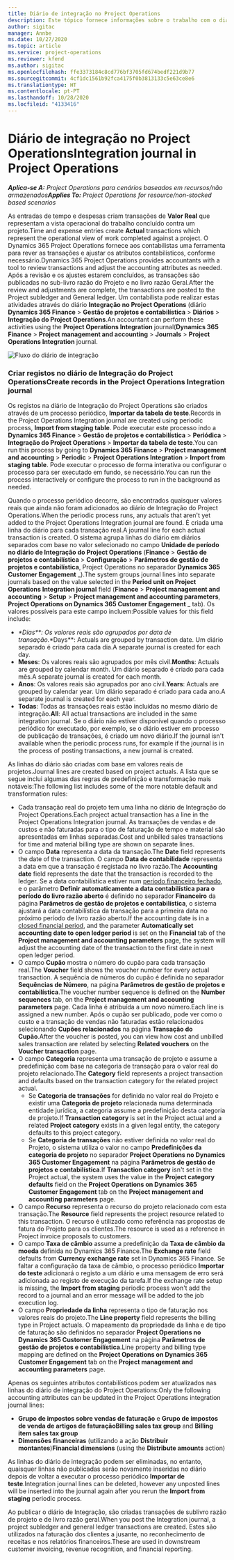 ```yaml
---
title: Diário de integração no Project Operations
description: Este tópico fornece informações sobre o trabalho com o diário de Integração no Project Operations.
author: sigitac
manager: Annbe
ms.date: 10/27/2020
ms.topic: article
ms.service: project-operations
ms.reviewer: kfend
ms.author: sigitac
ms.openlocfilehash: ffe3373184c8cd776bf3705fd674bedf221d9b77
ms.sourcegitcommit: 4cf1dc1561b92fca4175f0b3813133c5e63ce8e6
ms.translationtype: HT
ms.contentlocale: pt-PT
ms.lasthandoff: 10/28/2020
ms.locfileid: "4133416"
---
```

# <a name="integration-journal-in-project-operations"></a><span data-ttu-id="b8174-103">Diário de integração no Project Operations</span><span class="sxs-lookup"><span data-stu-id="b8174-103">Integration journal in Project Operations</span></span>

<span data-ttu-id="b8174-104">_**Aplica-se A:** Project Operations para cenários baseados em recursos/não armazenados_</span><span class="sxs-lookup"><span data-stu-id="b8174-104">_**Applies To:** Project Operations for resource/non-stocked based scenarios_</span></span>

<span data-ttu-id="b8174-105">As entradas de tempo e despesas criam transações de **Valor Real** que representam a vista operacional do trabalho concluído contra um projeto.</span><span class="sxs-lookup"><span data-stu-id="b8174-105">Time and expense entries create **Actual** transactions which represent the operational view of work completed against a project.</span></span> <span data-ttu-id="b8174-106">O Dynamics 365 Project Operations fornece aos contabilistas uma ferramenta para rever as transações e ajustar os atributos contabilísticos, conforme necessário.</span><span class="sxs-lookup"><span data-stu-id="b8174-106">Dynamics 365 Project Operations provides accountants with a tool to review transactions and adjust the accounting attributes as needed.</span></span> <span data-ttu-id="b8174-107">Após a revisão e os ajustes estarem concluídos, as transações são publicadas no sub-livro razão do Projeto e no livro razão Geral.</span><span class="sxs-lookup"><span data-stu-id="b8174-107">After the review and adjustments are complete, the transactions are posted to the Project subledger and General ledger.</span></span> <span data-ttu-id="b8174-108">Um contabilista pode realizar estas atividades através do diário **Integração no Project Operations** (diário **Dynamics 365 Finance** > **Gestão de projetos e contabilística** > **Diários** > **Integração do Project Operations**.</span><span class="sxs-lookup"><span data-stu-id="b8174-108">An accountant can perform these activities using the **Project Operations Integration** journal(**Dynamics 365 Finance** > **Project management and accounting** > **Journals** > **Project Operations Integration** journal.</span></span>

![Fluxo do diário de integração](./media/IntegrationJournal.png)

### <a name="create-records-in-the-project-operations-integration-journal"></a><span data-ttu-id="b8174-110">Criar registos no diário de Integração do Project Operations</span><span class="sxs-lookup"><span data-stu-id="b8174-110">Create records in the Project Operations Integration journal</span></span>

<span data-ttu-id="b8174-111">Os registos na diário de Integração do Project Operations são criados através de um processo periódico, **Importar da tabela de teste**.</span><span class="sxs-lookup"><span data-stu-id="b8174-111">Records in the Project Operations Integration journal are created using periodic process, **Import from staging table**.</span></span> <span data-ttu-id="b8174-112">Pode executar este processo indo a **Dynamics 365 Finance** > **Gestão de projetos e contabilística** > **Periódica** > **Integração do Project Operations** > **Importar da tabela de teste**.</span><span class="sxs-lookup"><span data-stu-id="b8174-112">You can run this process by going to **Dynamics 365 Finance** > **Project management and accounting** > **Periodic** > **Project Operations Integration** > **Import from staging table**.</span></span> <span data-ttu-id="b8174-113">Pode executar o processo de forma interativa ou configurar o processo para ser executado em fundo, se necessário.</span><span class="sxs-lookup"><span data-stu-id="b8174-113">You can run the process interactively or configure the process to run in the background as needed.</span></span>

<span data-ttu-id="b8174-114">Quando o processo periódico decorre, são encontrados quaisquer valores reais que ainda não foram adicionados ao diário de Integração do Project Operations.</span><span class="sxs-lookup"><span data-stu-id="b8174-114">When the periodic process runs, any actuals that aren't yet added to the Project Operations Integration journal are found.</span></span> <span data-ttu-id="b8174-115">É criada uma linha do diário para cada transação real.</span><span class="sxs-lookup"><span data-stu-id="b8174-115">A journal line for each actual transaction is created.</span></span>
<span data-ttu-id="b8174-116">O sistema agrupa linhas do diário em diários separados com base no valor selecionado no campo **Unidade de período no diário de Integração do Project Operations** (**Finance** > **Gestão de projetos e contabilística** > **Configuração** > **Parâmetros de gestão de projetos e contabilística**, Project Operations no separador **Dynamics 365 Customer Engagement** _).</span><span class="sxs-lookup"><span data-stu-id="b8174-116">The system groups journal lines into separate journals based on the value selected in the **Period unit on Project Operations Integration journal** field (**Finance** > **Project management and accounting** > **Setup** > **Project management and accounting parameters**, **Project Operations on Dynamics 365 Customer Engagement** _ tab).</span></span> <span data-ttu-id="b8174-117">Os valores possíveis para este campo incluem:</span><span class="sxs-lookup"><span data-stu-id="b8174-117">Possible values for this field include:</span></span>

  - <span data-ttu-id="b8174-118">_\*Dias\*\*: Os valores reais são agrupados por data de transação.</span><span class="sxs-lookup"><span data-stu-id="b8174-118">_\*Days\*\*: Actuals are grouped by transaction date.</span></span> <span data-ttu-id="b8174-119">Um diário separado é criado para cada dia.</span><span class="sxs-lookup"><span data-stu-id="b8174-119">A separate journal is created for each day.</span></span>
  - <span data-ttu-id="b8174-120">**Meses**: Os valores reais são agrupados por mês civil.</span><span class="sxs-lookup"><span data-stu-id="b8174-120">**Months**: Actuals are grouped by calendar month.</span></span> <span data-ttu-id="b8174-121">Um diário separado é criado para cada mês.</span><span class="sxs-lookup"><span data-stu-id="b8174-121">A separate journal is created for each month.</span></span>
  - <span data-ttu-id="b8174-122">**Anos**: Os valores reais são agrupados por ano civil.</span><span class="sxs-lookup"><span data-stu-id="b8174-122">**Years**: Actuals are grouped by calendar year.</span></span> <span data-ttu-id="b8174-123">Um diário separado é criado para cada ano.</span><span class="sxs-lookup"><span data-stu-id="b8174-123">A separate journal is created for each year.</span></span>
  - <span data-ttu-id="b8174-124">**Todas**: Todas as transações reais estão incluídas no mesmo diário de integração.</span><span class="sxs-lookup"><span data-stu-id="b8174-124">**All**: All actual transactions are included in the same integration journal.</span></span> <span data-ttu-id="b8174-125">Se o diário não estiver disponível quando o processo periódico for executado, por exemplo, se o diário estiver em processo de publicação de transações, é criado um novo diário.</span><span class="sxs-lookup"><span data-stu-id="b8174-125">If the journal isn't available when the periodic process runs, for example if the journal is in the process of posting transactions, a new journal is created.</span></span>

<span data-ttu-id="b8174-126">As linhas do diário são criadas com base em valores reais de projetos.</span><span class="sxs-lookup"><span data-stu-id="b8174-126">Journal lines are created based on project actuals.</span></span> <span data-ttu-id="b8174-127">A lista que se segue inclui algumas das regras de predefinição e transformação mais notáveis:</span><span class="sxs-lookup"><span data-stu-id="b8174-127">The following list includes some of the more notable default and transformation rules:</span></span>

  - <span data-ttu-id="b8174-128">Cada transação real do projeto tem uma linha no diário de Integração do Project Operations.</span><span class="sxs-lookup"><span data-stu-id="b8174-128">Each project actual transaction has a line in the Project Operations Integration journal.</span></span> <span data-ttu-id="b8174-129">As transações de vendas e de custos e não faturadas para o tipo de faturação de tempo e material são apresentadas em linhas separadas.</span><span class="sxs-lookup"><span data-stu-id="b8174-129">Cost and unbilled sales transactions for time and material billing type are shown on separate lines.</span></span>
  - <span data-ttu-id="b8174-130">O campo **Data** representa a data da transação.</span><span class="sxs-lookup"><span data-stu-id="b8174-130">The **Date** field represents the date of the transaction.</span></span> <span data-ttu-id="b8174-131">O campo **Data de contabilidade** representa a data em que a transação é registada no livro razão.</span><span class="sxs-lookup"><span data-stu-id="b8174-131">The **Accounting date** field represents the date that the transaction is recorded to the ledger.</span></span> <span data-ttu-id="b8174-132">Se a data contabilística estiver num [período financeiro fechado](https://docs.microsoft.com/dynamics365/finance/general-ledger/close-general-ledger-at-period-end), e o parâmetro **Definir automaticamente a data contabilística para o período do livro razão aberto** é definido no separador **Financeiro** da página **Parâmetros de gestão de projetos e contabilística**, o sistema ajustará a data contabilística da transação para a primeira data no próximo período de livro razão aberto.</span><span class="sxs-lookup"><span data-stu-id="b8174-132">If the accounting date is in a [closed financial period](https://docs.microsoft.com/dynamics365/finance/general-ledger/close-general-ledger-at-period-end), and the parameter **Automatically set accounting date to open ledger period** is set on the **Financial** tab of the **Project management and accounting parameters** page, the system will adjust the accounting date of the transaction to the first date in next open ledger period.</span></span>
  - <span data-ttu-id="b8174-133">O campo **Cupão** mostra o número do cupão para cada transação real.</span><span class="sxs-lookup"><span data-stu-id="b8174-133">The **Voucher** field shows the voucher number for every actual transaction.</span></span> <span data-ttu-id="b8174-134">A sequência de números do cupão é definida no separador **Sequências de Número**, na página **Parâmetros de gestão de projetos e contabilística**.</span><span class="sxs-lookup"><span data-stu-id="b8174-134">The voucher number sequence is defined on the **Number sequences** tab, on the **Project management and accounting parameters** page.</span></span> <span data-ttu-id="b8174-135">Cada linha é atribuída a um novo número.</span><span class="sxs-lookup"><span data-stu-id="b8174-135">Each line is assigned a new number.</span></span> <span data-ttu-id="b8174-136">Após o cupão ser publicado, pode ver como o custo e a transação de vendas não faturadas estão relacionados selecionando **Cupões relacionados** na página **Transação do Cupão**.</span><span class="sxs-lookup"><span data-stu-id="b8174-136">After the voucher is posted, you can view how cost and unbilled sales transaction are related by selecting **Related vouchers** on the **Voucher transaction** page.</span></span>
  - <span data-ttu-id="b8174-137">O campo **Categoria** representa uma transação de projeto e assume a predefinição com base na categoria de transação para o valor real do projeto relacionado.</span><span class="sxs-lookup"><span data-stu-id="b8174-137">The **Category** field represents a project transaction and defaults based on the transaction category for the related project actual.</span></span>
    - <span data-ttu-id="b8174-138">Se **Categoria de transações** for definida no valor real do Projeto e existir uma **Categoria de projeto** relacionada numa determinada entidade jurídica, a categoria assume a predefinição desta categoria de projeto.</span><span class="sxs-lookup"><span data-stu-id="b8174-138">If **Transaction category** is set in the Project actual and a related **Project category** exists in a given legal entity, the category defaults to this project category.</span></span>
    - <span data-ttu-id="b8174-139">Se **Categoria de transações** não estiver definida no valor real do Projeto, o sistema utiliza o valor no campo **Predefinições da categoria de projeto** no separador **Project Operations no Dynamics 365 Customer Engagement** na página **Parâmetros de gestão de projetos e contabilística**.</span><span class="sxs-lookup"><span data-stu-id="b8174-139">If **Transaction category** isn't set in the Project actual, the system uses the value in the **Project category defaults** field on the **Project Operations on Dynamics 365 Customer Engagement** tab on the **Project management and accounting parameters** page.</span></span>
  - <span data-ttu-id="b8174-140">O campo **Recurso** representa o recurso do projeto relacionado com esta transação.</span><span class="sxs-lookup"><span data-stu-id="b8174-140">The **Resource** field represents the project resource related to this transaction.</span></span> <span data-ttu-id="b8174-141">O recurso é utilizado como referência nas propostas de fatura do Projeto para os clientes.</span><span class="sxs-lookup"><span data-stu-id="b8174-141">The resource is used as a reference in Project invoice proposals to customers.</span></span>
  - <span data-ttu-id="b8174-142">O campo **Taxa de câmbio** assume a predefinição da **Taxa de câmbio da moeda** definida no Dynamics 365 Finance.</span><span class="sxs-lookup"><span data-stu-id="b8174-142">The **Exchange rate** field defaults from **Currency exchange rate** set in Dynamics 365 Finance.</span></span> <span data-ttu-id="b8174-143">Se faltar a configuração da taxa de câmbio, o processo periódico **Importar do teste** adicionará o registo a um diário e uma mensagem de erro será adicionada ao registo de execução da tarefa.</span><span class="sxs-lookup"><span data-stu-id="b8174-143">If the exchange rate setup is missing, the **Import from staging** periodic process won't add the record to a journal and an error message will be added to the job execution log.</span></span>
  - <span data-ttu-id="b8174-144">O campo **Propriedade da linha** representa o tipo de faturação nos valores reais do projeto.</span><span class="sxs-lookup"><span data-stu-id="b8174-144">The **Line property** field represents the billing type in Project actuals.</span></span> <span data-ttu-id="b8174-145">O mapeamento da propriedade da linha e de tipo de faturação são definidos no separador **Project Operations no Dynamics 365 Customer Engagement** na página **Parâmetros de gestão de projetos e contabilística**.</span><span class="sxs-lookup"><span data-stu-id="b8174-145">Line property and billing type mapping are defined on the **Project Operations on Dynamics 365 Customer Engagement** tab on the **Project management and accounting parameters** page.</span></span>

<span data-ttu-id="b8174-146">Apenas os seguintes atributos contabilísticos podem ser atualizados nas linhas do diário de integração do Project Operations:</span><span class="sxs-lookup"><span data-stu-id="b8174-146">Only the following accounting attributes can be updated in the Project Operations integration journal lines:</span></span>

- <span data-ttu-id="b8174-147">**Grupo de impostos sobre vendas de faturação** e **Grupo de impostos de venda de artigos de faturação**</span><span class="sxs-lookup"><span data-stu-id="b8174-147">**Billing sales tax group** and **Billing item sales tax group**</span></span>
- <span data-ttu-id="b8174-148">**Dimensões financeiras** (utilizando a ação **Distribuir montantes**)</span><span class="sxs-lookup"><span data-stu-id="b8174-148">**Financial dimensions** (using the **Distribute amounts** action)</span></span>

<span data-ttu-id="b8174-149">As linhas do diário de integração podem ser eliminadas, no entanto, quaisquer linhas não publicadas serão novamente inseridas no diário depois de voltar a executar o processo periódico **Importar de teste**.</span><span class="sxs-lookup"><span data-stu-id="b8174-149">Integration journal lines can be deleted, however any unposted lines will be inserted into the journal again after you rerun the **Import from staging** periodic process.</span></span>

<span data-ttu-id="b8174-150">Ao publicar o diário de Integração, são criadas transações de sublivro razão de projeto e de livro razão geral.</span><span class="sxs-lookup"><span data-stu-id="b8174-150">When you post the Integration journal, a project subledger and general ledger transactions are created.</span></span> <span data-ttu-id="b8174-151">Estes são utilizados na faturação dos clientes a jusante, no reconhecimento de receitas e nos relatórios financeiros.</span><span class="sxs-lookup"><span data-stu-id="b8174-151">These are used in downstream customer invoicing, revenue recognition, and financial reporting.</span></span>
